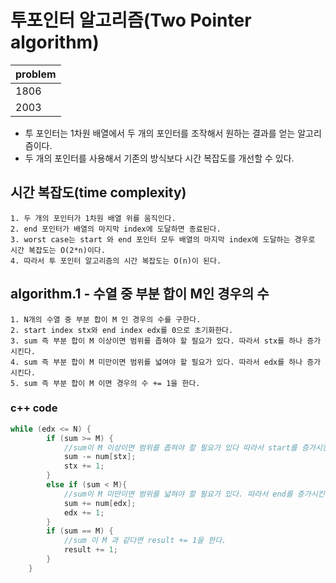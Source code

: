 # 투포인터 알고리즘(Two Pointer algorithm)

|problem|
|---|
|1806|
|2003|

- 투 포인터는 1차원 배열에서 두 개의 포인터를 조작해서 원하는 결과를 얻는 알고리즘이다.
- 두 개의 포인터를 사용해서 기존의 방식보다 시간 복잡도를 개선할 수 있다.

## 시간 복잡도(time complexity)

~~~
1. 두 개의 포인터가 1차원 배열 위를 움직인다.
2. end 포인터가 배열의 마지막 index에 도달하면 종료된다.
3. worst case는 start 와 end 포인터 모두 배열의 마지막 index에 도달하는 경우로 시간 복잡도는 O(2*n)이다.
4. 따라서 투 포인터 알고리즘의 시간 복잡도는 O(n)이 된다.
~~~

## algorithm.1 - 수열 중 부분 합이 M인 경우의 수 

~~~
1. N개의 수열 중 부분 합이 M 인 경우의 수를 구한다.
2. start index stx와 end index edx를 0으로 초기화한다.
3. sum 즉 부분 합이 M 이상이면 범위를 좁혀야 할 필요가 있다. 따라서 stx를 하나 증가시킨다.
4. sum 즉 부분 합이 M 미만이면 범위를 넓여야 할 필요가 있다. 따라서 edx를 하나 증가시킨다.
5. sum 즉 부분 합이 M 이면 경우의 수 += 1을 한다.  
~~~

### c++ code

```c
while (edx <= N) {
        if (sum >= M) {
            //sum이 M 이상이면 범위를 좁혀야 할 필요가 있다 따라서 start를 증가시킨다.
            sum -= num[stx];
            stx += 1;
        }
        else if (sum < M){
            //sum이 M 미만이면 범위를 넓혀야 할 필요가 있다. 따라서 end를 증가시킨다.
            sum += num[edx];
            edx += 1;
        }
        if (sum == M) {
            //sum 이 M 과 같다면 result += 1을 한다.
            result += 1;
        }
    }
```


